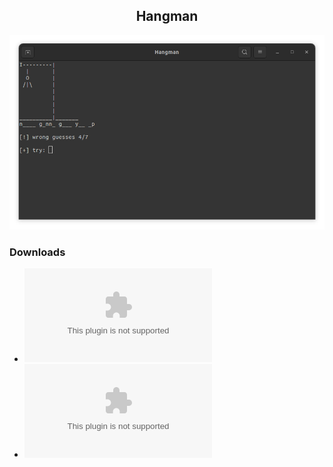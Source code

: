 <h2 align="center">Hangman</h2>

![](https://raw.githubusercontent.com/bubblxs/hangman/main/.github/screenshot.png)

### Downloads
- ![win-x64](https://github.com/bubblxs/hangman/releases/download/release/hangman_win-x64.zip)
- ![linux-x64](https://github.com/bubblxs/hangman/releases/download/release/hangman_linux-x64.zip)
